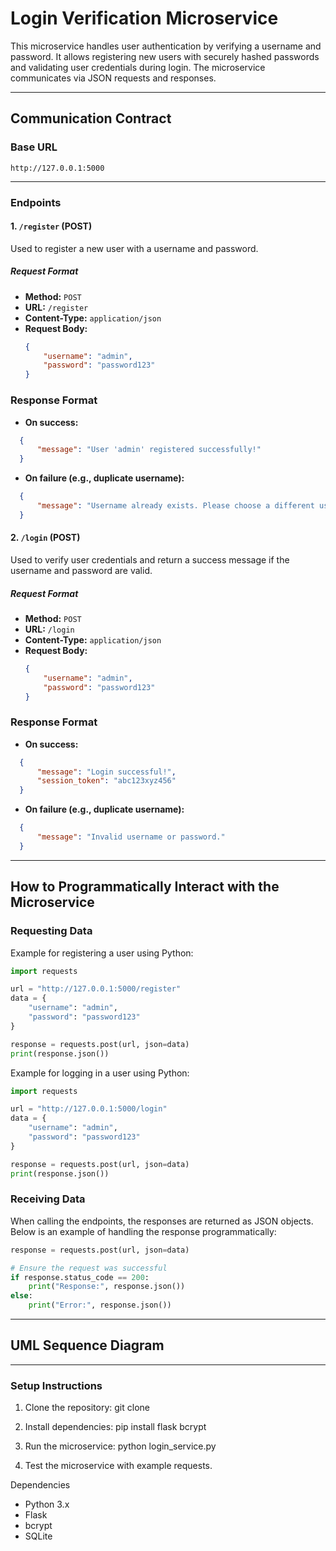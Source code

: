 # Login Verification Microservice

This microservice handles user authentication by verifying a username and password. It allows registering new users with securely hashed passwords and validating user credentials during login. The microservice communicates via JSON requests and responses.

---

## Communication Contract

### Base URL
`http://127.0.0.1:5000`

---

### Endpoints

#### **1. `/register` (POST)**
Used to register a new user with a username and password.

##### **Request Format**
- **Method:** `POST`
- **URL:** `/register`
- **Content-Type:** `application/json`
- **Request Body:**
  ```json
  {
      "username": "admin",
      "password": "password123"
  }
  ```
### Response Format
- **On success:**
```json
  {
      "message": "User 'admin' registered successfully!"
  }
```
- **On failure (e.g., duplicate username):**
```json
  {
      "message": "Username already exists. Please choose a different username."
  }
```

#### **2. `/login` (POST)**
Used to verify user credentials and return a success message if the username and password are valid.

##### **Request Format**
- **Method:** `POST`
- **URL:** `/login`
- **Content-Type:** `application/json`
- **Request Body:**
  ```json
  {
      "username": "admin",
      "password": "password123"
  }
  ```
### Response Format
- **On success:**
```json
  {
      "message": "Login successful!",
      "session_token": "abc123xyz456"
  }
```
- **On failure (e.g., duplicate username):**
```json
  {
      "message": "Invalid username or password."
  }
```

---

## How to Programmatically Interact with the Microservice

### Requesting Data
Example for registering a user using Python:
```python
import requests

url = "http://127.0.0.1:5000/register"
data = {
    "username": "admin",
    "password": "password123"
}

response = requests.post(url, json=data)
print(response.json())
```
Example for logging in a user using Python:
```python
import requests

url = "http://127.0.0.1:5000/login"
data = {
    "username": "admin",
    "password": "password123"
}

response = requests.post(url, json=data)
print(response.json())
```

### Receiving Data
When calling the endpoints, the responses are returned as JSON objects. Below is an example of handling the response programmatically:
```python
response = requests.post(url, json=data)

# Ensure the request was successful
if response.status_code == 200:
    print("Response:", response.json())
else:
    print("Error:", response.json())
```

---
## UML Sequence Diagram


---

### Setup Instructions
1. Clone the repository:
git clone 

2. Install dependencies:
pip install flask bcrypt

3. Run the microservice:
python login_service.py

4. Test the microservice with example requests.

Dependencies
- Python 3.x
- Flask
- bcrypt
- SQLite